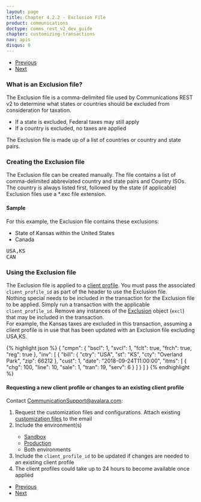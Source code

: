 ```yaml
---
layout: page
title: Chapter 4.2.2 - Exclusion File
product: communications
doctype: comms_rest_v2_dev_guide
chapter: customizing-transactions
nav: apis
disqus: 0
---
```


<ul class="pager">
  <li class="previous"><a href="/communications/dev-guide_rest_v2/customizing-transactions/bundle-file/"><i class="glyphicon glyphicon-chevron-left"></i>Previous</a></li>
  <li class="next"><a href="/communications/dev-guide_rest_v2/customizing-transactions/override-file/">Next<i class="glyphicon glyphicon-chevron-right"></i></a></li>
</ul>

<h3>What is an Exclusion file?</h3>
The Exclusion file is a comma-delimited file used by Communications REST v2 to determine what states or countries should be excluded from consideration for taxation. 
<ul class="dev-guide-list">
    <li>If a state is excluded, Federal taxes may still apply</li>
    <li>If a country is excluded, no taxes are applied</li>
</ul>

The Exclusion file is made up of a list of countries or country and state pairs.

<h3>Creating the Exclusion file</h3>
The Exclusion file can be created manually.  The file contains a list of comma-delimited abbreviated country and state pairs and Country ISOs.  The country is always listed first, followed by the state (if applicable)
<br/>
Exclusion files use a *.exc file extension.

<h4>Sample</h4>
For this example, the Exclusion file contains these exclusions:
<ul class="dev-guide-list">
    <li>State of Kansas within the United States</li>
    <li>Canada</li>
</ul>

<pre>
USA,KS
CAN
</pre>

<h3>Using the Exclusion file</h3>
The Exclusion file is applied to a <a class="dev-guide-link" href="#request">client profile</a>.  You must pass the associated <code>client_profile_id</code> as part of the header to use the Exclusion file.
<br/>
Nothing special needs to be included in the transaction for the Exclusion file to be applied.  Simply run a transaction with the applicable <code>client_profile_id</code>.  Remove any instances of the <a class="dev-guide-link" href="/communications/dev-guide_rest_v2/reference/exclusion">Exclusion</a> object (<code>excl</code>) that may be included in the transaction.
<br/>
For example, the Kansas taxes are excluded in this transaction, assuming a client profile is in use that has been updated with an Exclusion file excluding USA,KS.

{% highlight json %}
{
  "cmpn": {
    "bscl": 1,
    "svcl": 1,
    "fclt": true,
    "frch": true,
    "reg": true
  },
  "inv": [
    {
      "bill": {
        "ctry": "USA",
        "st": "KS",
        "cty": "Overland Park",
        "zip": 66212
      },
      "cust": 1,
      "date": "2018-09-24T11:00:00",
      "itms": [
        {
          "chg": 100,
          "line": 10,
          "sale": 1,
          "tran": 19,
          "serv": 6
        }
      ]
    }
  ]
}
{% endhighlight %}

<h4 id="request">Requesting a new client profile or changes to an existing client profile</h4>
Contact <a class="dev-guide-link" href="mailto:CommunicationSupport@avalara.com">CommunicationSupport@avalara.com</a>:
<ol class="dev-guide-list">
  <li>Request the customization files and configurations.  Attach existing <a class="dev-guide-link" href="/communications/dev-guide_rest_v2/customizing-transactions/account-customizations/">customization files</a> to the email</li>
  <li>Include the environment(s)</li>
  <ul class="dev-guide-list">
    <li><a class="dev-guide-link" href="https://communicationsua.avalara.net">Sandbox</a></li>
    <li><a class="dev-guide-link" href="https://communications.avalara.net">Production</a></li>
    <li>Both environments</li>
  </ul>
  <li>Include the <code>client_profile_id</code> to be updated if changes are needed to an existing client profile</li>
  <li>The client profiles could take up to 24 hours to become available once applied</li>
</ol>

<ul class="pager">
  <li class="previous"><a href="/communications/dev-guide_rest_v2/customizing-transactions/bundle-file/"><i class="glyphicon glyphicon-chevron-left"></i>Previous</a></li>
  <li class="next"><a href="/communications/dev-guide_rest_v2/customizing-transactions/override-file/">Next<i class="glyphicon glyphicon-chevron-right"></i></a></li>
</ul>